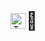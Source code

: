 <div align="center" style="display: flex; align-items: center; justify-content: center; flex-direction: row;">

  <!-- Image -->
  <img src="https://typst.app/favicon.ico" alt="Typst logo" width="25" height="25"/>

  <!-- Emoji -->
  <span style="font-size: 2em;">🚀</span> <!-- Adjust font-size as needed -->

</div>
